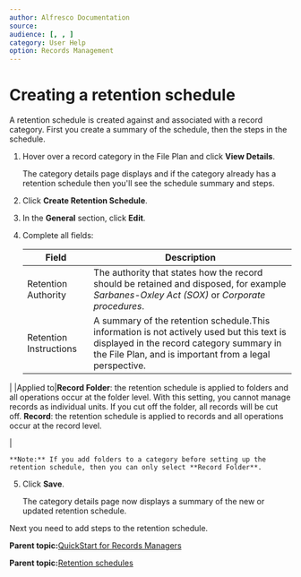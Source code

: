 ```yaml
---
author: Alfresco Documentation
source: 
audience: [, , ]
category: User Help
option: Records Management
---
```


# Creating a retention schedule

A retention schedule is created against and associated with a record category. First you create a summary of the schedule, then the steps in the schedule.

1.  Hover over a record category in the File Plan and click **View Details**.

    The category details page displays and if the category already has a retention schedule then you'll see the schedule summary and steps.

2.  Click **Create Retention Schedule**.

3.  In the **General** section, click **Edit**.

4.  Complete all fields:

    |Field|Description|
    |-----|-----------|
    |Retention Authority|The authority that states how the record should be retained and disposed, for example *Sarbanes-Oxley Act \(SOX\)* or *Corporate procedures*.|
    |Retention Instructions|A summary of the retention schedule.This information is not actively used but this text is displayed in the record category summary in the File Plan, and is important from a legal perspective.

|
    |Applied to|**Record Folder**: the retention schedule is applied to folders and all operations occur at the folder level. With this setting, you cannot manage records as individual units. If you cut off the folder, all records will be cut off. **Record**: the retention schedule is applied to records and all operations occur at the record level.

|

    **Note:** If you add folders to a category before setting up the retention schedule, then you can only select **Record Folder**.

5.  Click **Save**.

    The category details page now displays a summary of the new or updated retention schedule.


Next you need to add steps to the retention schedule.

  

**Parent topic:**[QuickStart for Records Managers](../concepts/rm-gs-managers.md)

**Parent topic:**[Retention schedules](../concepts/rm-dispschedule.md)

